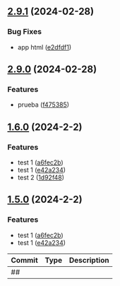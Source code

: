 

## [2.9.1](https://github.com/RNATI1992/test_changelog/compare/v2.9.0...v2.9.1) (2024-02-28)


### Bug Fixes

* app html ([e2dfdf1](https://github.com/RNATI1992/test_changelog/commit/e2dfdf19d59ad0ca7a21328963f822f229d57579))

## [2.9.0](https://github.com/RNATI1992/test_changelog/compare/v1.6.0...v2.9.0) (2024-02-28)


### Features

* prueba ([f475385](https://github.com/RNATI1992/test_changelog/commit/f475385f85fab243af69c074818bff69c7b19095))

## [1.6.0](https://github.com/RNATI1992/test_changelog/compare/v1.4.1...v1.6.0) (2024-2-2)


### Features

* test 1 ([a6fec2b](https://github.com/RNATI1992/test_changelog/commit/a6fec2bbb00455837a0bdcfd35cadd5881d68164))
* test 1 ([e42a234](https://github.com/RNATI1992/test_changelog/commit/e42a2340289edfe9cfd6181f7a700abb2fcf143a))
* test 2 ([1d92f48](https://github.com/RNATI1992/test_changelog/commit/1d92f4867a64eebd2126427d7dd1877083a86db6))

## [1.5.0](https://github.com/RNATI1992/test_changelog/compare/v1.4.1...v1.5.0) (2024-2-2)


### Features

* test 1 ([a6fec2b](https://github.com/RNATI1992/test_changelog/commit/a6fec2bbb00455837a0bdcfd35cadd5881d68164))
* test 1 ([e42a234](https://github.com/RNATI1992/test_changelog/commit/e42a2340289edfe9cfd6181f7a700abb2fcf143a))

| Commit | Type | Description |
| -- | -- | -- |
| ##[]() |
